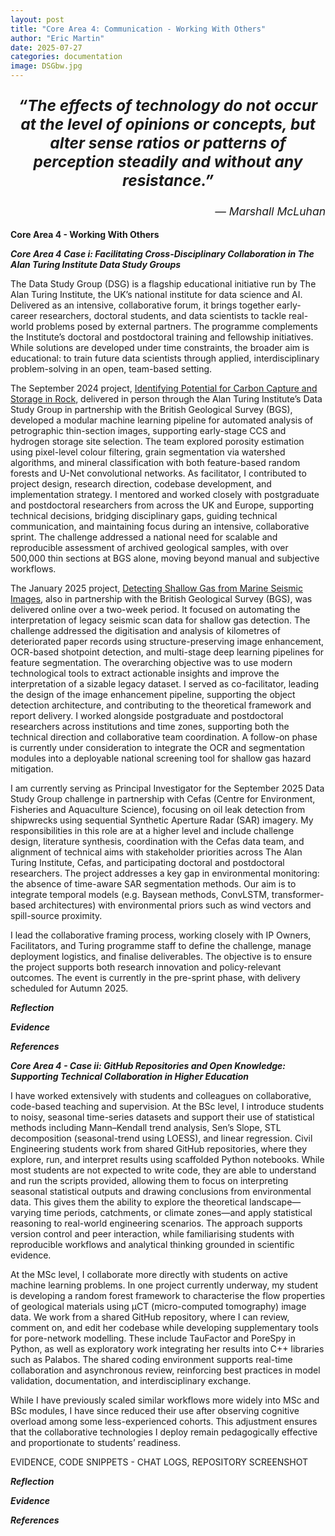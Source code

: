 ```yaml
---
layout: post
title: "Core Area 4: Communication - Working With Others"
author: "Eric Martin"
date: 2025-07-27
categories: documentation
image: DSGbw.jpg
---
```

<p style="font-size: 1.75em; font-weight: bold; text-align: center;">
<em>“The effects of technology do not occur at the level of opinions or concepts, but alter sense ratios or patterns of perception steadily and without any resistance.” </em>
</p>

<p style="text-align: right; font-size: 1.25em;">
<em>— Marshall McLuhan</em>
</p>



**Core Area 4 - Working With Others**

***Core Area 4 Case i: Facilitating Cross-Disciplinary Collaboration in The Alan Turing Institute Data Study Groups***

The Data Study Group (DSG) is a flagship educational initiative run by The Alan Turing Institute, the UK’s national institute for data science and AI. Delivered as an intensive, collaborative forum, it brings together early-career researchers, doctoral students, and data scientists to tackle real-world problems posed by external partners. The programme complements the Institute’s doctoral and postdoctoral training and fellowship initiatives. While solutions are developed under time constraints, the broader aim is educational: to train future data scientists through applied, interdisciplinary problem-solving in an open, team-based setting.

The September 2024 project, <a href="https://www.turing.ac.uk/news/publications/data-study-group-final-report-british-geological-survey">Identifying Potential for Carbon Capture and Storage in Rock</a>, delivered in person through the Alan Turing Institute’s Data Study Group in partnership with the British Geological Survey (BGS), developed a modular machine learning pipeline for automated analysis of petrographic thin-section images, supporting early-stage CCS and hydrogen storage site selection. The team explored porosity estimation using pixel-level colour filtering, grain segmentation via watershed algorithms, and mineral classification with both feature-based random forests and U-Net convolutional networks. As facilitator, I contributed to project design, research direction, codebase development, and implementation strategy. I mentored and worked closely with postgraduate and postdoctoral researchers from across the UK and Europe, supporting technical decisions, bridging disciplinary gaps, guiding technical communication, and maintaining focus during an intensive, collaborative sprint. The challenge addressed a national need for scalable and reproducible assessment of archived geological samples, with over 500,000 thin sections at BGS alone, moving beyond manual and subjective workflows.

The January 2025 project,  <a href="https://www.turing.ac.uk/news/publications/data-study-group-final-report-british-geological-survey-0">Detecting Shallow Gas from Marine Seismic Images</a>, also in partnership with the British Geological Survey (BGS), was delivered online over a two-week period. It focused on automating the interpretation of legacy seismic scan data for shallow gas detection. The challenge addressed the digitisation and analysis of kilometres of deteriorated paper records using structure-preserving image enhancement, OCR-based shotpoint detection, and multi-stage deep learning pipelines for feature segmentation. The overarching objective was to use modern technological tools to extract actionable insights and improve the interpretation of a sizable legacy dataset. I served as co-facilitator, leading the design of the image enhancement pipeline, supporting the object detection architecture, and contributing to the theoretical framework and report delivery. I worked alongside postgraduate and postdoctoral researchers across institutions and time zones, supporting both the technical direction and collaborative team coordination. A follow-on phase is currently under consideration to integrate the OCR and segmentation modules into a deployable national screening tool for shallow gas hazard mitigation.

I am currently serving as Principal Investigator for the September 2025 Data Study Group challenge in partnership with Cefas (Centre for Environment, Fisheries and Aquaculture Science), focusing on oil leak detection from shipwrecks using sequential Synthetic Aperture Radar (SAR) imagery. My responsibilities in this role are at a higher level and include challenge design, literature synthesis, coordination with the Cefas data team, and alignment of technical aims with stakeholder priorities across The Alan Turing Institute, Cefas, and participating doctoral and postdoctoral researchers. The project addresses a key gap in environmental monitoring: the absence of time-aware SAR segmentation methods. Our aim is to integrate temporal models (e.g. Baysean methods, ConvLSTM, transformer-based architectures) with environmental priors such as wind vectors and spill-source proximity.

I lead the collaborative framing process, working closely with IP Owners, Facilitators, and Turing programme staff to define the challenge, manage deployment logistics, and finalise deliverables. The objective is to ensure the project supports both research innovation and policy-relevant outcomes. The event is currently in the pre-sprint phase, with delivery scheduled for Autumn 2025.

***Reflection***

***Evidence***

***References***


***Core Area 4 - Case ii: GitHub Repositories and Open Knowledge: Supporting Technical Collaboration in Higher Education***

I have worked extensively with students and colleagues on collaborative, code-based teaching and supervision. At the BSc level, I introduce students to noisy, seasonal time-series datasets and support their use of statistical methods including Mann–Kendall trend analysis, Sen’s Slope, STL decomposition (seasonal-trend using LOESS), and linear regression. Civil Engineering students work from shared GitHub repositories, where they explore, run, and interpret results using scaffolded Python notebooks. While most students are not expected to write code, they are able to understand and run the scripts provided, allowing them to focus on interpreting seasonal statistical outputs and drawing conclusions from environmental data. This gives them the ability to explore the theoretical landscape—varying time periods, catchments, or climate zones—and apply statistical reasoning to real-world engineering scenarios. The approach supports version control and peer interaction, while familiarising students with reproducible workflows and analytical thinking grounded in scientific evidence.

At the MSc level, I collaborate more directly with students on active machine learning problems. In one project currently underway, my student is developing a random forest framework to characterise the flow properties of geological materials using µCT (micro-computed tomography) image data. We work from a shared GitHub repository, where I can review, comment on, and edit her codebase while developing supplementary tools for pore-network modelling. These include TauFactor and PoreSpy in Python, as well as exploratory work integrating her results into C++ libraries such as Palabos. The shared coding environment supports real-time collaboration and asynchronous review, reinforcing best practices in model validation, documentation, and interdisciplinary exchange.

While I have previously scaled similar workflows more widely into MSc and BSc modules, I have since reduced their use after observing cognitive overload among some less-experienced cohorts. This adjustment ensures that the collaborative technologies I deploy remain pedagogically effective and proportionate to students’ readiness.



EVIDENCE, CODE SNIPPETS - CHAT LOGS, REPOSITORY SCREENSHOT

***Reflection***

***Evidence***

***References***
